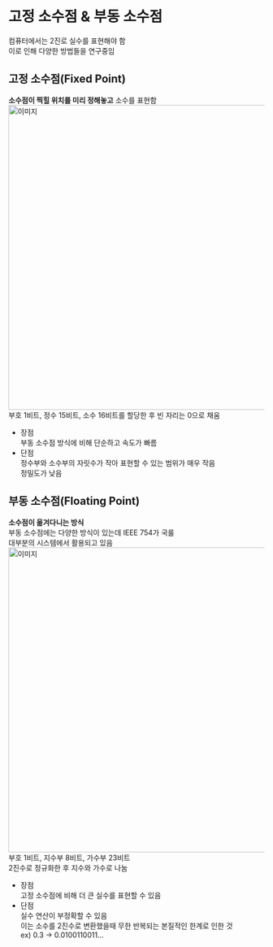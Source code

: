 # 고정 소수점 & 부동 소수점

컴퓨터에서는 2진로 실수를 표현해야 함  
이로 인해 다양한 방법들을 연구중임

## 고정 소수점(Fixed Point)

**소수점이 찍힐 위치를 미리 정해놓고** 소수를 표현함  
<img src="https://github.com/user-attachments/assets/14dd43e1-4b54-492f-a368-124d35f86aca" width="600" alt="이미지">  
부호 1비트, 정수 15비트, 소수 16비트를 할당한 후 빈 자리는 0으로 채움

- 장점  
  부동 소수점 방식에 비해 단순하고 속도가 빠름
- 단점  
  정수부와 소수부의 자릿수가 작아 표현할 수 있는 범위가 매우 작음  
  정밀도가 낮음

## 부동 소수점(Floating Point)

**소수점이 옮겨다니는 방식**  
부동 소수점에는 다양한 방식이 있는데 IEEE 754가 국룰  
대부분의 시스템에서 활용되고 있음  
<img src="https://github.com/user-attachments/assets/22a7c7c8-41a6-471f-8792-80d399506bcb" width="600" alt="이미지">  
부호 1비트, 지수부 8비트, 가수부 23비트  
2진수로 정규화한 후 지수와 가수로 나눔

- 장점  
  고정 소수점에 비해 더 큰 실수를 표현할 수 있음
- 단점  
  실수 연산이 부정확할 수 있음  
  이는 소수를 2진수로 변환했을때 무한 반복되는 본질적인 한계로 인한 것  
  ex) 0.3 -> 0.0100110011...

